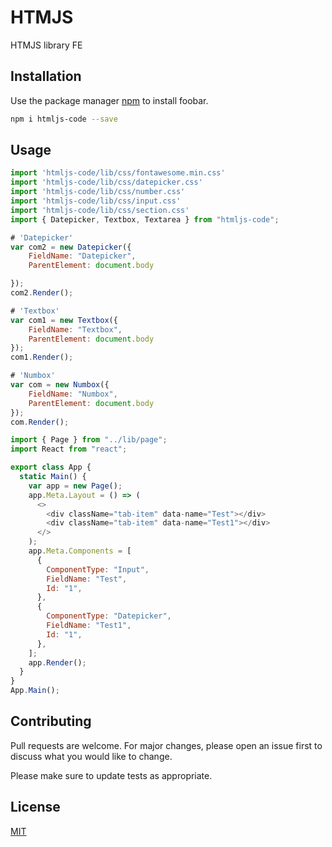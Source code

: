 # HTMJS

HTMJS library FE

## Installation

Use the package manager [npm](https://www.npmjs.com/package/htmljs-code) to install foobar.

```bash
npm i htmljs-code --save
```

## Usage

```javascript
import 'htmljs-code/lib/css/fontawesome.min.css'
import 'htmljs-code/lib/css/datepicker.css'
import 'htmljs-code/lib/css/number.css'
import 'htmljs-code/lib/css/input.css'
import 'htmljs-code/lib/css/section.css'
import { Datepicker, Textbox, Textarea } from "htmljs-code";

# 'Datepicker'
var com2 = new Datepicker({
    FieldName: "Datepicker",
    ParentElement: document.body

});
com2.Render();

# 'Textbox'
var com1 = new Textbox({
    FieldName: "Textbox",
    ParentElement: document.body
});
com1.Render();

# 'Numbox'
var com = new Numbox({
    FieldName: "Numbox",
    ParentElement: document.body
});
com.Render();
```

```javascript
import { Page } from "../lib/page";
import React from "react";

export class App {
  static Main() {
    var app = new Page();
    app.Meta.Layout = () => (
      <>
        <div className="tab-item" data-name="Test"></div>
        <div className="tab-item" data-name="Test1"></div>
      </>
    );
    app.Meta.Components = [
      {
        ComponentType: "Input",
        FieldName: "Test",
        Id: "1",
      },
      {
        ComponentType: "Datepicker",
        FieldName: "Test1",
        Id: "1",
      },
    ];
    app.Render();
  }
}
App.Main();
```

## Contributing

Pull requests are welcome. For major changes, please open an issue first
to discuss what you would like to change.

Please make sure to update tests as appropriate.

## License

[MIT](https://choosealicense.com/licenses/mit/)
